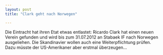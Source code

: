 ```yaml
---
layout: post
title: "Clark geht nach Norwegen"

---
```


Die Eintracht hat ihren Etat etwas entlastet: Ricardo Clark hat einen neuen Verein gefunden und wird bis zum 31.07.2012 an Stabaek IF nach Norwegen ausgeliehen. Die Skandinavier wollen auch eine Weiterpflichtung prüfen. Dazu müsste der US-Amerikaner aber erstmal überzeugen...


